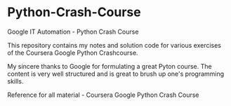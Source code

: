 # Python-Crash-Course
Google IT Automation - Python Crash Course

This repository contains my notes and solution code for various exercises of the Coursera Google Python Crashcourse.

My sincere thanks to Google for formulating a great Pyton course.
The content is very well structured and is great to brush up one's programming skills.

Reference for all material - Coursera Google Python Crash Course
